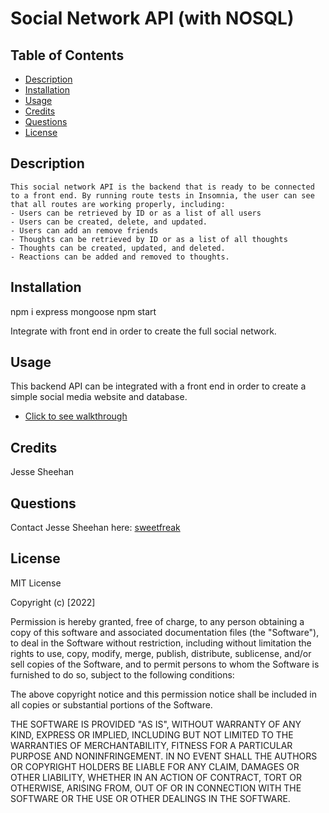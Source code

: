 # Social Network API (with NOSQL)

  ## Table of Contents
  - [Description](#description)
  - [Installation](#install)
  - [Usage](#usage)
  - [Credits](#credits)
  - [Questions](#questions)
  - [License](#license)

  ## Description
    This social network API is the backend that is ready to be connected to a front end. By running route tests in Insomnia, the user can see that all routes are working properly, including:
    - Users can be retrieved by ID or as a list of all users
    - Users can be created, delete, and updated.
    - Users can add an remove friends
    - Thoughts can be retrieved by ID or as a list of all thoughts
    - Thoughts can be created, updated, and deleted.
    - Reactions can be added and removed to thoughts.

  ## Installation 
  npm i express mongoose 
  npm start  

 Integrate with front end in order to create the full social network.

  ## Usage 
This backend API can be integrated with a front end in order to create a simple social media website and database. 

  - [Click to see walkthrough](https://youtu.be/SQXagkoUdu8)

  ## Credits
  Jesse Sheehan

  ## Questions 
  Contact Jesse Sheehan here:
  [sweetfreak](https://github.com/sweetfreak)  
 

## License
MIT License

Copyright (c) [2022] 

Permission is hereby granted, free of charge, to any person obtaining a copy
of this software and associated documentation files (the "Software"), to deal
in the Software without restriction, including without limitation the rights
to use, copy, modify, merge, publish, distribute, sublicense, and/or sell
copies of the Software, and to permit persons to whom the Software is
furnished to do so, subject to the following conditions:

The above copyright notice and this permission notice shall be included in all
copies or substantial portions of the Software.

THE SOFTWARE IS PROVIDED "AS IS", WITHOUT WARRANTY OF ANY KIND, EXPRESS OR
IMPLIED, INCLUDING BUT NOT LIMITED TO THE WARRANTIES OF MERCHANTABILITY,
FITNESS FOR A PARTICULAR PURPOSE AND NONINFRINGEMENT. IN NO EVENT SHALL THE
AUTHORS OR COPYRIGHT HOLDERS BE LIABLE FOR ANY CLAIM, DAMAGES OR OTHER
LIABILITY, WHETHER IN AN ACTION OF CONTRACT, TORT OR OTHERWISE, ARISING FROM,
OUT OF OR IN CONNECTION WITH THE SOFTWARE OR THE USE OR OTHER DEALINGS IN THE
SOFTWARE.